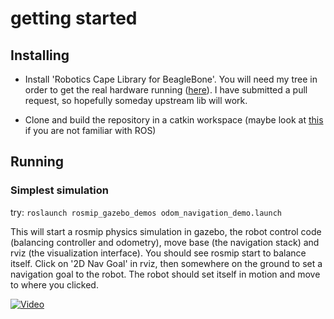 # getting started

## Installing
* Install 'Robotics Cape Library for BeagleBone'. You will need my tree in order to get the real hardware running ([here](https://github.com/poine/Robotics_Cape_Installer)). I have submitted a pull request, so hopefully someday upstream lib will work.

* Clone and build the repository in a catkin workspace (maybe look at [this](http://wiki.ros.org/catkin/Tutorials/workspace_overlaying) if you are not familiar with ROS)

## Running

### Simplest simulation

try: `roslaunch rosmip_gazebo_demos odom_navigation_demo.launch`

This will start a rosmip physics simulation in gazebo, the robot control code (balancing controller and odometry), move base (the navigation stack) and rviz (the visualization interface). You should see rosmip start to balance itself. Click on '2D Nav Goal' in rviz, then somewhere on the ground to set a navigation goal to the robot. The robot should set itself in motion and move to where you clicked.


[![Video](https://img.youtube.com/vi/Yv71yOK3KO0/0.jpg)](https://youtu.be/Yv71yOK3KO0 "Show screen capture")

